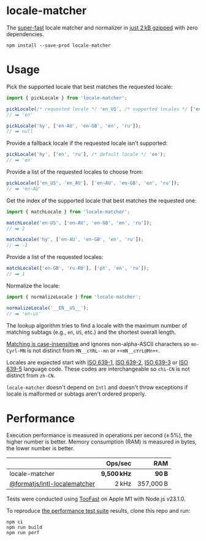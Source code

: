 # locale-matcher

The [super-fast](#performance) locale matcher and normalizer in
[just 2 kB gzipped](https://bundlephobia.com/package/locale-matcher) with zero dependencies.

```shell
npm install --save-prod locale-matcher
```

# Usage

Pick the supported locale that best matches the requested locale:

```ts
import { pickLocale } from 'locale-matcher';

pickLocale(/* requested locale */ 'en_US', /* supported locales */ ['en-AU', 'en-GB', 'en', 'ru']);
// ⮕ 'en'

pickLocale('hy', ['en-AU', 'en-GB', 'en', 'ru']);
// ⮕ null
```

Provide a fallback locale if the requested locale isn't supported:

```ts
pickLocale('hy', ['en', 'ru'], /* default locale */ 'en');
// ⮕ 'en'
```

Provide a list of the requested locales to choose from:

```ts
pickLocale(['en_US', 'en_AU'], ['en-AU', 'en-GB', 'en', 'ru']);
// ⮕ 'en-AU'
```

Get the index of the supported locale that best matches the requested one:

```ts
import { matchLocale } from 'locale-matcher';

matchLocale('en-US', ['en-AU', 'en-GB', 'en', 'ru']);
// ⮕ 2

matchLocale('hy', ['en-AU', 'en-GB', 'en', 'ru']);
// ⮕ -1
```

Provide a list of the requested locales:

```ts
matchLocale(['en-GB', 'ru-RU'], ['pt', 'en', 'ru']);
// ⮕ 1
```

Normalize the locale:

```ts
import { normalizeLocale } from 'locale-matcher';

normalizeLocale('__EN__US__');
// ⮕ 'en-us'
```

The lookup algorithm tries to find a locale with the maximum number of matching subtags (e.g., `en`, `US`, etc.) and
the shortest overall length.

[Matching is case-insensitive](https://tools.ietf.org/search/bcp47#section-2.1.1) and ignores non-alpha-ASCII characters
so `mn-Cyrl-MN` is not distinct from `MN__cYRL--mn` or `++mN__cYrL@Mn++`.

Locales are expected start with [ISO 639-1](https://en.wikipedia.org/wiki/List_of_ISO_639-1_codes),
[ISO 639-2](https://en.wikipedia.org/wiki/List_of_ISO_639-2_codes),
[ISO 639-3](https://en.wikipedia.org/wiki/List_of_ISO_639-3_codes) or
[ISO 639-5](https://en.wikipedia.org/wiki/List_of_ISO_639-5_codes) language code. These codes are interchangeable
so `chi-CN` is not distinct from `zh-CN`.

`locale-matcher` doesn't depend on `Intl` and doesn't throw exceptions if locale is malformed or subtags aren't ordered
properly.

# Performance

Execution performance is measured in operations per second (± 5%), the higher number is better.
Memory consumption (RAM) is measured in bytes, the lower number is better.

|                                                                                        |       Ops/sec |       RAM |
| -------------------------------------------------------------------------------------- | ------------: | --------: |
| locale-matcher                                                                         | **9,500 kHz** |  **90 B** |
| [@formatjs/intl-localematcher](https://formatjs.io/docs/polyfills/intl-localematcher/) |         2 kHz | 357,000 B |

Tests were conducted using [TooFast](https://github.com/smikhalevski/toofast#readme) on Apple M1 with Node.js v23.1.0.

To reproduce [the performance test suite](./src/test/index.perf.js) results, clone this repo and run:

```shell
npm ci
npm run build
npm run perf
```
